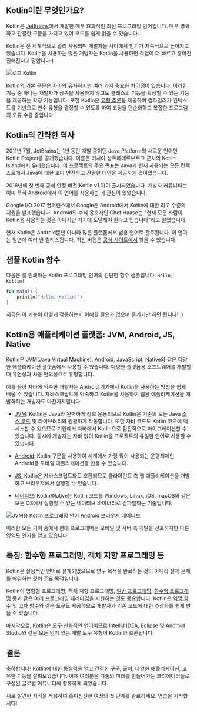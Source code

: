 ## Kotlin이란 무엇인가요?

Kotlin은 [JetBrains](https://www.jetbrains.com/)에서 개발한 매우 효과적인 최신 프로그래밍 언어입니다. 매우 명확하고 간결한 구문을 가지고 있어 코드를 쉽게 읽을 수 있습니다.

Kotlin은 전 세계적으로 널리 사용되며 개발자들 사이에서 인기가 지속적으로 높아지고 있습니다. Kotlin을 사용하는 많은 개발자는 Kotlin을 사용하면 작업이 더 빠르고 흥미진진해진다고 말합니다:)

![로고 Kotlin](https://ucarecdn.com/d3ec070f-92aa-4473-af87-20d486a424a4/)

Kotlin의 기본 [구문](https://hyperskill.org/learn/step/4350 "In Kotlin, a syntax refers to the set of rules and conventions that dictate how a program should be written in the language. | It includes the structure of statements, expressions, and keywords, as well as the use of indentation, whitespace, and comments. An expression, for example, is a type of syntax that evaluates to a single value, such as a literal value, variable, function call, or a combination of these elements using operators. Understanding the syntax of Kotlin is essential for writing clear, maintainable, and error-free code.")은 자바와 유사하지만 여러 가지 중요한 차이점이 있습니다. 이러한 기능 중 하나는 개발자가 상속을 사용하지 않고도 클래스의 기능을 확장할 수 있는 기능을 제공하는 확장 기능입니다. 또한 Kotlin은 [유형 추론](https://hyperskill.org/learn/step/4350 "In Kotlin, type inference is the process where the compiler automatically deduces the data type of a variable, expression, or function parameter, without requiring explicit type declaration. | This feature is particularly useful in lambda expressions, where the parameter type is inferred from the interface, making the code easier to read. Kotlin's type inference works seamlessly with Java's functional interface, allowing for smooth interoperability between the two. Type inference helps to reduce redundancy in the code and makes it more concise, as the programmer does not have to explicitly specify the type of the variable every time.")을 제공하여 컴파일러가 컨텍스트를 기반으로 변수 유형을 결정할 수 있도록 하여 코딩을 단순화하고 복잡한 프로그램의 오류 수를 줄입니다.

## Kotlin의 간략한 역사

2011년 7월, JetBrains는 1년 동안 개발 중이던 Java Platform의 새로운 언어인 Kotlin Project를 공개했습니다. 이름은 러시아 상트페테르부르크 근처의 Kotlin Island에서 유래했습니다. 이 프로젝트의 주요 목표는 Java가 현재 사용되는 모든 컨텍스트에서 Java에 대한 보다 안전하고 간결한 대안을 제공하는 것이었습니다.

2016년에 첫 번째 공식 안정 버전(Kotlin v1.0)이 출시되었습니다. 개발자 커뮤니티는 이미 특히 Android에서 이 언어를 사용하는 데 관심이 있었습니다.

Google I/O 2017 컨퍼런스에서 Google은 Android에서 Kotlin에 대한 최고 수준의 지원을 발표했습니다. Android의 수석 옹호자인 Chet Haase는 "현재 모든 사람이 Kotlin을 사용하는 것은 아니지만 거기에 도달해야 한다고 믿습니다"라고 말했습니다.

현재 Kotlin은 Android뿐만 아니라 많은 플랫폼에서 범용 언어로 간주됩니다. 이 언어는 일년에 여러 번 릴리스됩니다. 최신 버전은 [공식 사이트에서](https://kotlinlang.org/) 찾을 수 있습니다.

## 샘플 Kotlin 함수

다음은 를 인쇄하는 Kotlin 프로그래밍 언어의 간단한 함수 샘플입니다. `Hello, Kotlin!`

```kotlin
fun main() {
    println("Hello, Kotlin!")
}
```

지금은 이 기능이 어떻게 작동하는지 이해할 필요가 없으며 즐기기만 하면 됩니다! :)

## Kotlin용 애플리케이션 플랫폼: JVM, Android, JS, Native

Kotlin은 JVM(Java Virtual Machine), Android, JavaScript, Native와 같은 다양한 애플리케이션 플랫폼에서 사용할 수 있습니다. 다양한 플랫폼용 소프트웨어를 개발할 때 유연성과 사용 편의성으로 유명합니다.

예를 들어 자바에 익숙한 개발자는 Android 기기에서 Kotlin을 사용하는 방법을 쉽게 배울 수 있습니다. 자바스크립트에 익숙하고 Kotlin을 사용하여 웹용 애플리케이션을 개발하려는 개발자도 마찬가지입니다.

- [JVM](https://docs.oracle.com/javase/specs/jvms/se8/html/): Kotlin은 Java와 완벽하게 상호 운용되므로 Kotlin은 기존의 모든 Java [소스 코드](https://hyperskill.org/learn/step/4350 "In Kotlin, a source code is a set of instructions and statements written in the Kotlin programming language. | These instructions are used to create programs, functions, and data structures. Source code can include various elements such as keywords, identifiers, expressions, blocks, and comments. Keywords are reserved words that have special meanings in the language, while identifiers are names given to variables, functions, and classes. Expressions are pieces of code that produce a single value, and blocks are groups of statements enclosed in curly braces. Comments are ignored by the compiler and are used to explain parts of the code.") 및 라이브러리와 원활하게 작동합니다. 또한 자바 코드도 Kotlin 코드에 액세스할 수 있으므로 기업에서 자바에서 Kotlin으로 점진적으로 마이그레이션할 수 있습니다. 동시에 개발자는 자바 없이 Kotlin을 프로젝트의 유일한 언어로 사용할 수 있습니다.
    
- [Android](https://www.android.com/): Kotlin 구문을 사용하여 세계에서 가장 많이 사용되는 운영체제인 Android용 모바일 애플리케이션을 만들 수 있습니다.
    
- [JS:](https://hyperskill.org/learn/step/8016) Kotlin은 자바스크립트와도 호환되므로 클라이언트 측 웹 애플리케이션을 개발하고 브라우저에서 실행할 수 있습니다.
    
- [네이티브](https://kotlinlang.org/docs/native-overview.html): Kotlin/Native는 Kotlin 코드를 Windows, Linux, iOS, macOS와 같은 모든 OS에서 실행할 수 있는 네이티브 바이너리로 컴파일하는 기술입니다.
    

![JVM용 Kotlin 프로그래밍 언어 Android 브라우저 네이티브](https://ucarecdn.com/28192c0c-2d02-4503-8948-034efaddb8a0/)

이러한 모든 기회 중에서 현대 프로그래머는 모바일 및 서버 측 개발을 선호하지만 다른 영역도 인기를 얻고 있습니다.

## 특징: 함수형 프로그래밍, 객체 지향 프로그래밍 등

Kotlin은 실용적인 언어로 설계되었으므로 연구 목적을 완료하는 것이 아니라 실제 문제를 해결하는 것이 주요 목적입니다.

Kotlin이 명령형 프로그래밍, 객체 지향 프로그래밍, [일반 프로그래밍](https://hyperskill.org/learn/step/4350 "In Kotlin, generic programming is a way of writing more abstract and reusable code by using type parameters in a class or function. | A generic class is declared with one or more type parameters in angle brackets after the class name, and these type parameters can be used in the class body for field types, method arguments, and return values. The class itself does not depend on the type it operates on; the type is relevant only when creating an instance of the class. Generic programming allows for versatility and the creation of reusable code."), [함수형 프로그래밍](https://hyperskill.org/learn/step/4350 "In Kotlin, functional programming is a style of programming that treats computation as the evaluation of mathematical functions and avoids changing-state and mutable data. | It emphasizes immutability, pure functions, and higher-order functions. The Kotlin standard library provides many functions for collections, such as `filter`, `map`, and `reduce`, which are commonly used in functional programming. These functions allow you to process and transform data in a declarative way, without changing the original data.") 등과 같은 여러 프로그래밍 패러다임을 지원하는 것도 중요합니다. Kotlin은 [익명 함수](https://hyperskill.org/learn/step/4350 "In Kotlin, an anonymous function is a function that is declared without a name and does not have its own identity. | It is created at runtime and can be passed around like a variable. Anonymous functions are useful for creating function objects, implementing event listeners, managing asynchronous tasks, and working with collections. They can be defined in line or through well-named functions, which improves code readability. Anonymous functions can be created using either an anonymous function or a lambda expression. They are first-class citizens in Kotlin, meaning they can be used as arguments, returned by functions, and assigned to variables.") 및 [고차 함수](https://hyperskill.org/learn/step/4350 "In Kotlin, a higher-order function is a function that can take one or more functions as parameters or return a function as its result. | This feature allows for more modular, reusable, and maintainable code, as it promotes functional programming patterns and prevents issues with shared state in concurrent environments. Higher-order functions can be used to simplify complex situations and enhance code organization through functional decomposition. They are an essential part of Kotlin's support for functional programming, along with other features like lambda expressions, anonymous functions, and monads.")와 같은 도구도 제공하므로 개발자가 기존 코드에 대한 추상화를 쉽게 만들 수 있습니다.

마지막으로, Kotlin은 도구 친화적인 언어이므로 IntelliJ IDEA, Eclipse 및 Android Studio와 같은 모든 인기 있는 개발 도구 유형이 Kotlin과 호환됩니다.

## 결론

축하합니다! Kotlin에 대한 통찰력을 얻고 간결한 구문, 출처, 다양한 애플리케이션, 고유한 기능을 살펴보았습니다. 이제 여러분은 기술의 미래를 만들어가는 크리에이터들로 구성된 글로벌 커뮤니티에 합류하게 되었습니다.

새로 발견한 지식을 적용하여 흥미진진한 여정의 첫 단계를 완료하세요. 연습을 시작합시다!